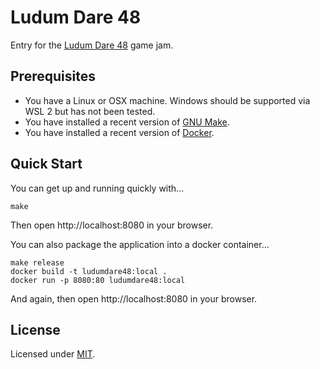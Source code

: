 # Ludum Dare 48

Entry for the [Ludum Dare 48](https://ldjam.com/events/ludum-dare/48) game jam.

## Prerequisites

* You have a Linux or OSX machine. Windows should be supported via WSL 2 but has not been tested.
* You have installed a recent version of [GNU Make](https://www.gnu.org/software/make/).
* You have installed a recent version of [Docker](https://www.docker.com/).

## Quick Start

You can get up and running quickly with...

```
make
```

Then open http://localhost:8080 in your browser.

You can also package the application into a docker container...

```
make release
docker build -t ludumdare48:local .
docker run -p 8080:80 ludumdare48:local
```

And again, then open http://localhost:8080 in your browser.

## License

Licensed under [MIT](https://choosealicense.com/licenses/mit/).

